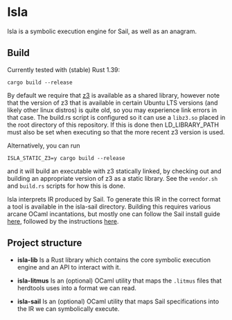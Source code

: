 # Isla

Isla is a symbolic execution engine for Sail, as well as an anagram.

## Build

Currently tested with (stable) Rust 1.39:
```
cargo build --release
```

By default we require that [z3](https://github.com/Z3Prover/z3) is available as a shared library,
however note that the version of z3 that is available in certain Ubuntu LTS versions (and likely
other linux distros) is quite old, so you may experience link errors in that case. The build.rs
script is configured so it can use a `libz3.so` placed in the root directory of this repository. If
this is done then LD_LIBRARY_PATH must also be set when executing so that the more recent z3 version
is used.

Alternatively, you can run
```
ISLA_STATIC_Z3=y cargo build --release
```
and it will build an executable with z3 statically linked, by checking out and building an
appropriate version of z3 as a static library. See the `vendor.sh` and `build.rs` scripts for how
this is done.

Isla interprets IR produced by Sail. To generate this IR in the correct format a tool is available
in the isla-sail directory. Building this requires various arcane OCaml incantations, but mostly one
can follow the Sail install guide
[here](https://github.com/rems-project/sail/blob/sail2/INSTALL.md), followed by the instructions
[here](isla-sail/README.md).

## Project structure

* __isla-lib__ Is a Rust library which contains the core symbolic execution engine and an API to
  interact with it.

* __isla-litmus__ Is an (optional) OCaml utility that maps the `.litmus` files that herdtools uses
  into a format we can read.

* __isla-sail__ Is an (optional) OCaml utility that maps Sail specifications into the IR we can
  symbolically execute.
